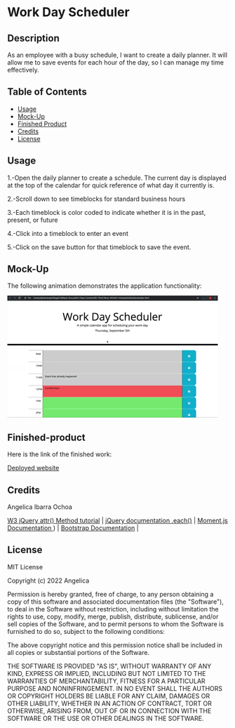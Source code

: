 

#  Work Day Scheduler

## Description

As an  employee with a busy schedule, I want to create a daily planner. It will allow me to save events for each hour of the day, so I can manage my time effectively.

## Table of Contents 

- [Usage](#usage)
- [Mock-Up](#mock-up)
- [Finished Product](#finished-product)
- [Credits](#credits)
- [License](#license)

## Usage
1.-Open the  daily planner to create a schedule.  The current day is displayed at the top of the calendar for quick reference of what day it currently is.

2.-Scroll down to see timeblocks for standard business hours

3.-Each timeblock is color coded to indicate whether it is in the past, present, or future

4.-Click into a timeblock to enter an event

5.-Click on the save button for that timeblock to save the event.

## Mock-Up

The following animation demonstrates the application functionality:

![A user clicks on slots on the color-coded calendar and edits the events.](./Assets/05-third-party-apis-homework-demo.gif)



## Finished-product

Here is the link of the finished work: 

[Deployed website](https://4ng3lic4.github.io/Scheduler/)


## Credits

Angelica Ibarra Ochoa

[W3 jQuery attr() Method tutorial](https://www.w3schools.com/jquery/html_attr.asp) |
[jQuery documentation .each()](https://api.jquery.com/each/) |
[Moment.js Documentation ](https://momentjs.com/docs/#/get-set/day/)) |
[Bootstrap Documentation](https://getbootstrap.com/docs/5.2/getting-started/introduction/) |


## License

MIT License

Copyright (c) 2022 Angelica

Permission is hereby granted, free of charge, to any person obtaining a copy
of this software and associated documentation files (the "Software"), to deal
in the Software without restriction, including without limitation the rights
to use, copy, modify, merge, publish, distribute, sublicense, and/or sell
copies of the Software, and to permit persons to whom the Software is
furnished to do so, subject to the following conditions:

The above copyright notice and this permission notice shall be included in all
copies or substantial portions of the Software.

THE SOFTWARE IS PROVIDED "AS IS", WITHOUT WARRANTY OF ANY KIND, EXPRESS OR
IMPLIED, INCLUDING BUT NOT LIMITED TO THE WARRANTIES OF MERCHANTABILITY,
FITNESS FOR A PARTICULAR PURPOSE AND NONINFRINGEMENT. IN NO EVENT SHALL THE
AUTHORS OR COPYRIGHT HOLDERS BE LIABLE FOR ANY CLAIM, DAMAGES OR OTHER
LIABILITY, WHETHER IN AN ACTION OF CONTRACT, TORT OR OTHERWISE, ARISING FROM,
OUT OF OR IN CONNECTION WITH THE SOFTWARE OR THE USE OR OTHER DEALINGS IN THE
SOFTWARE.






